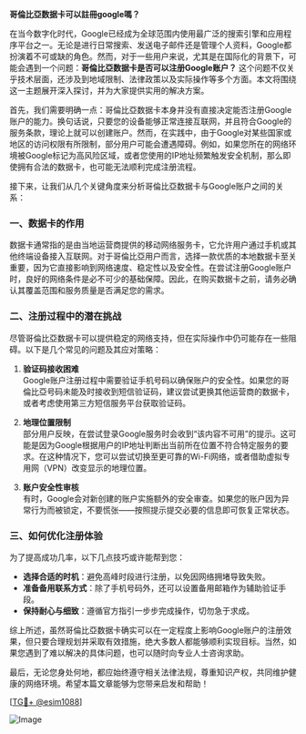**哥倫比亞数据卡可以註冊google嗎？**

在当今数字化时代，Google已经成为全球范围内使用最广泛的搜索引擎和应用程序平台之一。无论是进行日常搜索、发送电子邮件还是管理个人资料，Google都扮演着不可或缺的角色。然而，对于一些用户来说，尤其是在国际化的背景下，可能会遇到一个问题：**哥倫比亞数据卡是否可以注册Google账户？** 这个问题不仅关乎技术层面，还涉及到地域限制、法律政策以及实际操作等多个方面。本文将围绕这一主题展开深入探讨，并为大家提供实用的解决方案。

首先，我们需要明确一点：哥倫比亞数据卡本身并没有直接决定能否注册Google账户的能力。换句话说，只要您的设备能够正常连接互联网，并且符合Google的服务条款，理论上就可以创建账户。然而，在实践中，由于Google对某些国家或地区的访问权限有所限制，部分用户可能会遭遇障碍。例如，如果您所在的网络环境被Google标记为高风险区域，或者您使用的IP地址频繁触发安全机制，那么即使拥有合法的数据卡，也可能无法顺利完成注册流程。

接下来，让我们从几个关键角度来分析哥倫比亞数据卡与Google账户之间的关系：

### **一、数据卡的作用**
数据卡通常指的是由当地运营商提供的移动网络服务卡，它允许用户通过手机或其他终端设备接入互联网。对于哥倫比亞用户而言，选择一款优质的本地数据卡至关重要，因为它直接影响到网络速度、稳定性以及安全性。在尝试注册Google账户时，良好的网络条件是必不可少的基础保障。因此，在购买数据卡之前，请务必确认其覆盖范围和服务质量是否满足您的需求。

### **二、注册过程中的潜在挑战**
尽管哥倫比亞数据卡可以提供稳定的网络支持，但在实际操作中仍可能存在一些阻碍。以下是几个常见的问题及其应对策略：
1. **验证码接收困难**  
   Google账户注册过程中需要验证手机号码以确保账户的安全性。如果您的哥倫比亞号码未能及时接收到短信验证码，建议尝试更换其他运营商的数据卡，或者考虑使用第三方短信服务平台获取验证码。
   
2. **地理位置限制**  
   部分用户反映，在尝试登录Google服务时会收到“该内容不可用”的提示。这可能是因为Google根据用户的IP地址判断出当前所在位置不符合特定服务的要求。在这种情况下，您可以尝试切换至更可靠的Wi-Fi网络，或者借助虚拟专用网（VPN）改变显示的地理位置。

3. **账户安全性审核**  
   有时，Google会对新创建的账户实施额外的安全审查。如果您的账户因为异常行为而被锁定，不要慌张——按照提示提交必要的信息即可恢复正常状态。

### **三、如何优化注册体验**
为了提高成功几率，以下几点技巧或许能帮到您：
- **选择合适的时机**：避免高峰时段进行注册，以免因网络拥堵导致失败。
- **准备备用联系方式**：除了手机号码外，还可以设置备用邮箱作为辅助验证手段。
- **保持耐心与细致**：遵循官方指引一步步完成操作，切勿急于求成。

综上所述，虽然哥倫比亞数据卡确实可以在一定程度上影响Google账户的注册效果，但只要合理规划并采取有效措施，绝大多数人都能够顺利实现目标。当然，如果您遇到了难以解决的具体问题，也可以随时向专业人士咨询求助。

最后，无论您身处何地，都应始终遵守相关法律法规，尊重知识产权，共同维护健康的网络环境。希望本篇文章能够为您带来启发和帮助！

[[TG💪+ @esim1088](https://t.me/s/esim1088)]

![Image](https://i.postimg.cc/4NQfJmqS/Snipaste-2025-05-13-00-14-12.png)